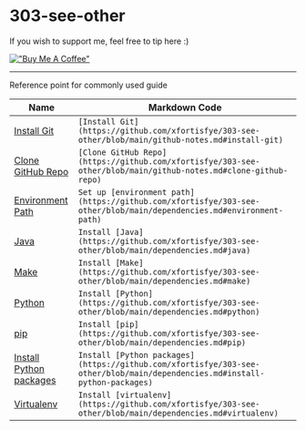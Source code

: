 # 303-see-other

If you wish to support me, feel free to tip here :)

[!["Buy Me A Coffee"](https://www.buymeacoffee.com/assets/img/custom_images/orange_img.png)](https://www.buymeacoffee.com/xfortisfye)

-----

Reference point for commonly used guide

| Name            | Markdown Code                                  |
| --------------- | ---------------------------------------------- | 
|[Install Git](https://github.com/xfortisfye/303-see-other/blob/main/github-notes.md#install-git)|`[Install Git](https://github.com/xfortisfye/303-see-other/blob/main/github-notes.md#install-git)`|
|[Clone GitHub Repo](https://github.com/xfortisfye/303-see-other/blob/main/github-notes.md#clone-github-repo)|`[Clone GitHub Repo](https://github.com/xfortisfye/303-see-other/blob/main/github-notes.md#clone-github-repo)`|
|[Environment Path](https://github.com/xfortisfye/303-see-other/blob/main/dependencies.md#environment-path)|`Set up [environment path](https://github.com/xfortisfye/303-see-other/blob/main/dependencies.md#environment-path)`|
|[Java](https://github.com/xfortisfye/303-see-other/blob/main/dependencies.md#java)| `Install [Java](https://github.com/xfortisfye/303-see-other/blob/main/dependencies.md#java)` |
|[Make](https://github.com/xfortisfye/303-see-other/blob/main/dependencies.md#make)| `Install [Make](https://github.com/xfortisfye/303-see-other/blob/main/dependencies.md#make)`
|[Python](https://github.com/xfortisfye/303-see-other/blob/main/dependencies.md#python)|`Install [Python](https://github.com/xfortisfye/303-see-other/blob/main/dependencies.md#python)` |
|[pip](https://github.com/xfortisfye/303-see-other/blob/main/dependencies.md#pip)|`Install [pip](https://github.com/xfortisfye/303-see-other/blob/main/dependencies.md#pip)`|
|[Install Python packages](https://github.com/xfortisfye/303-see-other/blob/main/dependencies.md#install-python-packages)|`Install [Python packages](https://github.com/xfortisfye/303-see-other/blob/main/dependencies.md#install-python-packages)`|
|[Virtualenv](https://github.com/xfortisfye/303-see-other/blob/main/dependencies.md#virtualenv)|`Install [virtualenv](https://github.com/xfortisfye/303-see-other/blob/main/dependencies.md#virtualenv)`|
